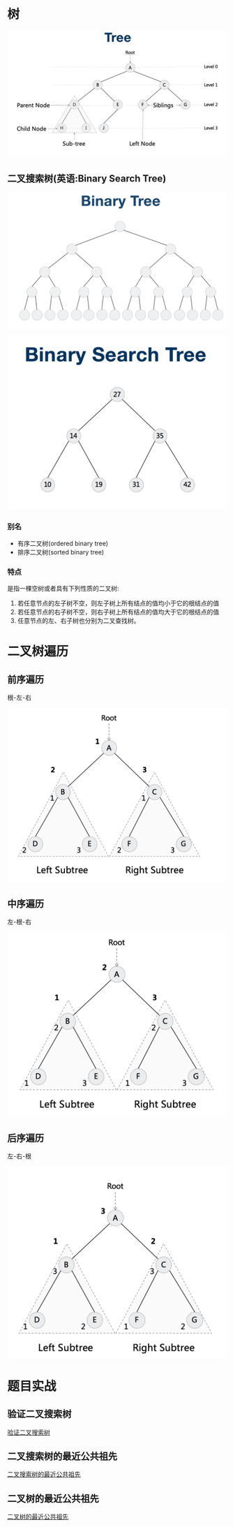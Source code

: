 # 树

![树](img/tree.jpg)

## ⼆叉搜索树(英语:Binary Search Tree)

![二叉树](img/binary-tree.jpg)

![二叉搜索树](img/binary-search-tree.jpg)

### 别名

- 有序⼆叉树(ordered binary tree)
- 排序二叉树(sorted binary tree)

### 特点

是指一棵空树或者具有下列性质的二叉树:

1. 若任意节点的左子树不空，则左子树上所有结点的值均⼩于它的根结点的值
2. 若任意节点的右⼦树不空，则右子树上所有结点的值均大于它的根结点的值
3. 任意节点的左、右子树也分别为⼆叉查找树。

# 二叉树遍历

## 前序遍历

根-左-右

![前序遍历](img/pre-order.jpg)

## 中序遍历

左-根-右

![中序遍历](img/in-order.jpg)

## 后序遍历

左-右-根

![后序遍历](img/post-order.jpg)

# 题目实战

## 验证二叉搜索树

[验证二叉搜索树](https://leetcode-cn.com/problems/validate-binary-search-tree/)

## 二叉搜索树的最近公共祖先

[二叉搜索树的最近公共祖先](https://leetcode-cn.com/problems/lowest-common-ancestor-of-a-binary-search-tree/)

## 二叉树的最近公共祖先

[二叉树的最近公共祖先](https://leetcode-cn.com/problems/lowest-common-ancestor-of-a-binary-tree/)